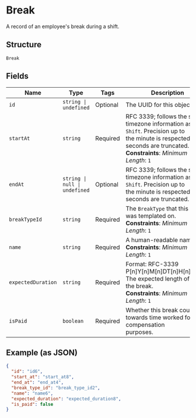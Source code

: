
# Break

A record of an employee's break during a shift.

## Structure

`Break`

## Fields

| Name | Type | Tags | Description |
|  --- | --- | --- | --- |
| `id` | `string \| undefined` | Optional | The UUID for this object. |
| `startAt` | `string` | Required | RFC 3339; follows the same timezone information as `Shift`. Precision up to<br/>the minute is respected; seconds are truncated.<br/>**Constraints**: *Minimum Length*: `1` |
| `endAt` | `string \| null \| undefined` | Optional | RFC 3339; follows the same timezone information as `Shift`. Precision up to<br/>the minute is respected; seconds are truncated. |
| `breakTypeId` | `string` | Required | The `BreakType` that this `Break` was templated on.<br/>**Constraints**: *Minimum Length*: `1` |
| `name` | `string` | Required | A human-readable name.<br/>**Constraints**: *Minimum Length*: `1` |
| `expectedDuration` | `string` | Required | Format: RFC-3339 P[n]Y[n]M[n]DT[n]H[n]M[n]S. The expected length of<br/>the break.<br/>**Constraints**: *Minimum Length*: `1` |
| `isPaid` | `boolean` | Required | Whether this break counts towards time worked for compensation<br/>purposes. |

## Example (as JSON)

```json
{
  "id": "id6",
  "start_at": "start_at8",
  "end_at": "end_at4",
  "break_type_id": "break_type_id2",
  "name": "name6",
  "expected_duration": "expected_duration8",
  "is_paid": false
}
```

